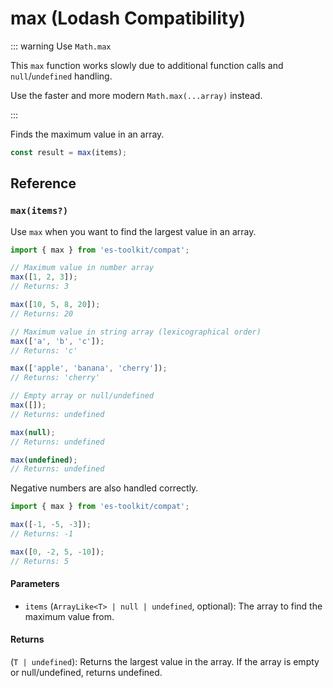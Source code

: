 # max (Lodash Compatibility)

::: warning Use `Math.max`

This `max` function works slowly due to additional function calls and `null`/`undefined` handling.

Use the faster and more modern `Math.max(...array)` instead.

:::

Finds the maximum value in an array.

```typescript
const result = max(items);
```

## Reference

### `max(items?)`

Use `max` when you want to find the largest value in an array.

```typescript
import { max } from 'es-toolkit/compat';

// Maximum value in number array
max([1, 2, 3]);
// Returns: 3

max([10, 5, 8, 20]);
// Returns: 20

// Maximum value in string array (lexicographical order)
max(['a', 'b', 'c']);
// Returns: 'c'

max(['apple', 'banana', 'cherry']);
// Returns: 'cherry'

// Empty array or null/undefined
max([]);
// Returns: undefined

max(null);
// Returns: undefined

max(undefined);
// Returns: undefined
```

Negative numbers are also handled correctly.

```typescript
import { max } from 'es-toolkit/compat';

max([-1, -5, -3]);
// Returns: -1

max([0, -2, 5, -10]);
// Returns: 5
```

#### Parameters

- `items` (`ArrayLike<T> | null | undefined`, optional): The array to find the maximum value from.

#### Returns

(`T | undefined`): Returns the largest value in the array. If the array is empty or null/undefined, returns undefined.
